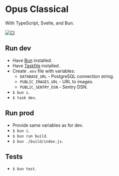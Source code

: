 # Opus Classical

With TypeScript, Svelte, and Bun.

[![CI](https://github.com/Droidion/opus-classical-svelte/actions/workflows/ci.yml/badge.svg)](https://github.com/Droidion/opus-classical-svelte/actions/workflows/ci.yml)

## Run dev

- Have [Bun](https://bun.sh/) installed.
- Have [Taskfile](https://taskfile.dev/) installed.
- Create `.env` file with variables:
  - `DATABASE_URL` - PostgreSQL connection string.
  - `PUBLIC_IMAGES_URL` - URL to images.
  - `PUBLIC_SENTRY_DSN` - Sentry DSN.
- `$ bun i`.
- `$ task dev`.

## Run prod

- Provide same variables as for dev.
- `$ bun i`.
- `$ bun run build`.
- `$ bun ./build/index.js`.

## Tests

- `$ bun test`.
